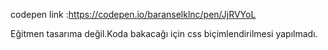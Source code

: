 codepen link :https://codepen.io/baranselklnc/pen/JjRVYoL



Eğitmen tasarıma değil.Koda bakacağı için css biçimlendirilmesi yapılmadı.

